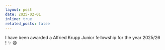 ```yaml
---
layout: post
date: 2025-02-01 
inline: true
related_posts: false
---
```


I have been awarded a Alfried Krupp Junior fellowship for the year 2025/26 ! :sparkles: :smile:
